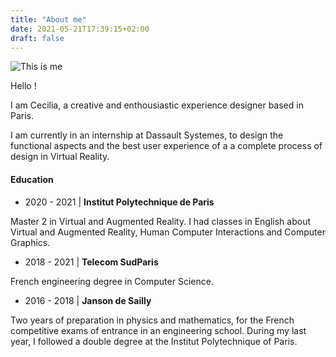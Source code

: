 ```yaml
---
title: "About me"
date: 2021-05-21T17:39:15+02:00
draft: false
---
```


![This is me][1]

Hello !

I am Cecilia, a creative and enthousiastic experience designer based in Paris.

I am currently in an internship at Dassault Systemes, to design the functional aspects and the best user experience of a a complete process of design in Virtual Reality.

#### Education

* 2020 - 2021 | **Institut Polytechnique de Paris**

Master 2 in Virtual and Augmented Reality. 
I had classes in English about Virtual and Augmented Reality, Human Computer Interactions and Computer Graphics.

* 2018 - 2021 | **Telecom SudParis**

French engineering degree in Computer Science.

* 2016 - 2018 | **Janson de Sailly** 

Two years of preparation in physics and mathematics, for the French competitive exams of entrance in an engineering school.
During my last year, I followed a double degree at the Institut Polytechnique of Paris.


[1]: /img/me.jpg

